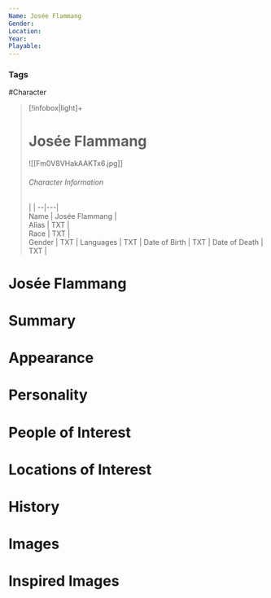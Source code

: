 ```yaml
---
Name: Josée Flammang  
Gender: 
Location: 
Year: 
Playable:
---
```


### Tags
#Character 

> [!infobox|light]+  
> # Josée Flammang  
> ![[Fm0V8VHakAAKTx6.jpg]]
> ###### Character Information
>  |   |
> --|---|  
> Name | Josée Flammang |  
> Alias | TXT |  
> Race | TXT |  
> Gender | TXT |
> Languages | TXT |
> Date of Birth | TXT |
> Date of Death | TXT |

# Josée Flammang

# Summary

# Appearance

# Personality

# People of Interest

# Locations of Interest

# History

# Images

# Inspired Images
